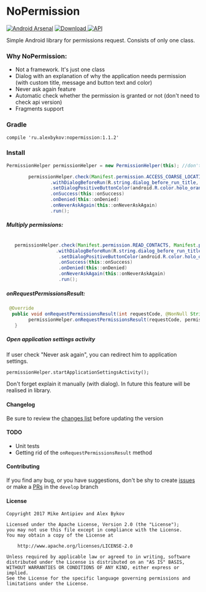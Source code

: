

# NoPermission
[![Android Arsenal](https://img.shields.io/badge/Android%20Arsenal-NoPermission-blue.svg?style=flat)](https://android-arsenal.com/details/1/6212) 
[ ![Download](https://api.bintray.com/packages/nonews/maven/nopermission/images/download.svg) ](https://bintray.com/nonews/maven/nopermission/_latestVersion)
[![API](https://img.shields.io/badge/API-15%2B-blue.svg?style=flat)](https://android-arsenal.com/api?level=null)

Simple Android library for permissions request. Consists of only one class.




### Why NoPermission:
* Not a framework. It's just one class
* Dialog with an explanation of why the application needs permission (with custom title, message and button text and color)
* Never ask again feature
* Automatic check whether the permission is granted or not (don't need to check api version)
* Fragments support


### Gradle

    compile 'ru.alexbykov:nopermission:1.1.2'

### Install

```java
PermissionHelper permissionHelper = new PermissionHelper(this); //don't use getActivity in fragment!

        permissionHelper.check(Manifest.permission.ACCESS_COARSE_LOCATION)
                .withDialogBeforeRun(R.string.dialog_before_run_title, R.string.dialog_before_run_message, R.string.dialog_positive_button) //will be shown only if permission not granted
                .setDialogPositiveButtonColor(android.R.color.holo_orange_dark)
                .onSuccess(this::onSuccess)
                .onDenied(this::onDenied)
                .onNeverAskAgain(this::onNeverAskAgain)
                .run();
```

##### Multiply permissions:

```java

   permissionHelper.check(Manifest.permission.READ_CONTACTS, Manifest.permission.Manifest.permission.READ_CONTACTS)
                  .withDialogBeforeRun(R.string.dialog_before_run_title, R.string.dialog_before_run_message, R.string.dialog_positive_button)
                   .setDialogPositiveButtonColor(android.R.color.holo_orange_dark)
                   .onSuccess(this::onSuccess)
                   .onDenied(this::onDenied)
                   .onNeverAskAgain(this::onNeverAskAgain)
                   .run();
```

##### onRequestPermissionsResult:

```java
 @Override
  public void onRequestPermissionsResult(int requestCode, @NonNull String[] permissions, @NonNull int[] grantResults)
        permissionHelper.onRequestPermissionsResult(requestCode, permissions, grantResults);
   }
```

##### Open application settings activity
If user check "Never ask again", you can redirect him to application settings.

```permissionHelper.startApplicationSettingsActivity();```

Don't forget explain it manually (with dialog). 
In future this feature will be realised in library. 



#### Changelog

Be sure to review the [changes list](https://github.com/NoNews/NoPermission/releases) before updating the version

#### TODO
* Unit tests
* Getting rid of the ```onRequestPermissionsResult``` method

#### Contributing

If you find any bug, or you have suggestions, don't be shy to create [issues](https://github.com/NoNews/NoPermission/issues) or make a [PRs](https://github.com/NoNews/NoPermission/pulls) in the `develop` branch

#### License
```
Copyright 2017 Mike Antipiev and Alex Bykov

Licensed under the Apache License, Version 2.0 (the "License");
you may not use this file except in compliance with the License.
You may obtain a copy of the License at

    http://www.apache.org/licenses/LICENSE-2.0

Unless required by applicable law or agreed to in writing, software
distributed under the License is distributed on an "AS IS" BASIS,
WITHOUT WARRANTIES OR CONDITIONS OF ANY KIND, either express or implied.
See the License for the specific language governing permissions and
limitations under the License.
